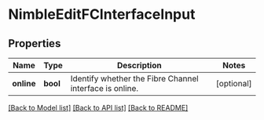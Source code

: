 # NimbleEditFCInterfaceInput

## Properties
Name | Type | Description | Notes
------------ | ------------- | ------------- | -------------
**online** | **bool** | Identify whether the Fibre Channel interface is online. | [optional] 

[[Back to Model list]](../README.md#documentation-for-models) [[Back to API list]](../README.md#documentation-for-api-endpoints) [[Back to README]](../README.md)


